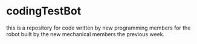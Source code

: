# codingTestBot

this is a repository for code written by new programming members for the robot built by the new mechanical members the previous week.

